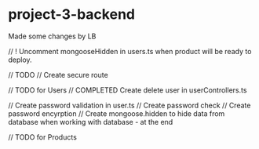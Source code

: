 # project-3-backend

Made some changes by LB

// ! Uncomment mongooseHidden in users.ts when product will be ready to deploy. 

// TODO
// Create secure route

// TODO for Users
// COMPLETED Create delete user in userControllers.ts

// Create password validation in user.ts
// Create password check
// Create password encyrption
// Create mongoose.hidden to hide data from database when working with database - at the end

// TODO for Products
